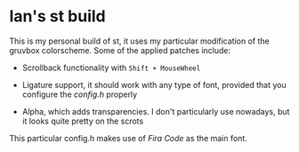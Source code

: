 # Ian's st build

This is my personal build of st, it uses my particular modification of the
gruvbox colorscheme. Some of the applied patches include:

* Scrollback functionality with `Shift + MouseWheel`

* Ligature support, it should work with any type of font, provided that you
  configure the *config.h* properly

* Alpha, which adds transparencies. I don't particularly use nowadays, but it
  looks quite pretty on the scrots

This particular config.h makes use of *Fira Code* as the main font.
